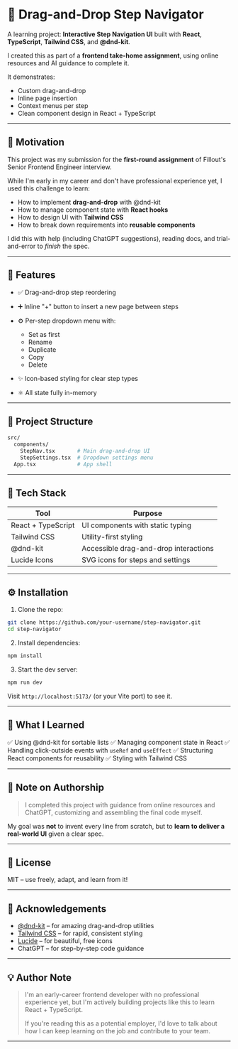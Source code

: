 

# 🧭 Drag-and-Drop Step Navigator

A learning project: **Interactive Step Navigation UI** built with **React**, **TypeScript**, **Tailwind CSS**, and **@dnd-kit**.

I created this as part of a **frontend take-home assignment**, using online resources and AI guidance to complete it.

It demonstrates:
- Custom drag-and-drop
- Inline page insertion
- Context menus per step
- Clean component design in React + TypeScript

---

## 🌟 Motivation

This project was my submission for the **first-round assignment** of Fillout's Senior Frontend Engineer interview.

While I'm early in my career and don't have professional experience yet, I used this challenge to learn:

* How to implement **drag-and-drop** with @dnd-kit
* How to manage component state with **React hooks**
* How to design UI with **Tailwind CSS**
* How to break down requirements into **reusable components**

I did this with help (including ChatGPT suggestions), reading docs, and trial-and-error to *finish* the spec.

---

## 🚀 Features

* ✅ Drag-and-drop step reordering
* ➕ Inline "+" button to insert a new page between steps
* ⚙️ Per-step dropdown menu with:

  * Set as first
  * Rename
  * Duplicate
  * Copy
  * Delete
* ✨ Icon-based styling for clear step types
* ⚛️ All state fully in-memory

---

## 📁 Project Structure

```bash
src/
  components/
    StepNav.tsx       # Main drag-and-drop UI
    StepSettings.tsx  # Dropdown settings menu
  App.tsx             # App shell
```

---

## 🧰 Tech Stack

| Tool               | Purpose                               |
| ------------------ | ------------------------------------- |
| React + TypeScript | UI components with static typing      |
| Tailwind CSS       | Utility-first styling                 |
| @dnd-kit           | Accessible drag-and-drop interactions |
| Lucide Icons       | SVG icons for steps and settings      |

---

## ⚙️ Installation

1. Clone the repo:

```bash
git clone https://github.com/your-username/step-navigator.git
cd step-navigator
```

2. Install dependencies:

```bash
npm install
```

3. Start the dev server:

```bash
npm run dev
```

Visit `http://localhost:5173/` (or your Vite port) to see it.

---

## 🧠 What I Learned

✅ Using @dnd-kit for sortable lists
✅ Managing component state in React
✅ Handling click-outside events with `useRef` and `useEffect`
✅ Structuring React components for reusability
✅ Styling with Tailwind CSS

---

## 📌 Note on Authorship

> I completed this project with guidance from online resources and ChatGPT, customizing and assembling the final code myself.

My goal was **not** to invent every line from scratch, but to **learn to deliver a real-world UI** given a clear spec.

---

## 📄 License

MIT – use freely, adapt, and learn from it!

---

## 🙌 Acknowledgements

* [@dnd-kit](https://github.com/clauderic/dnd-kit) – for amazing drag-and-drop utilities
* [Tailwind CSS](https://tailwindcss.com/) – for rapid, consistent styling
* [Lucide](https://lucide.dev/) – for beautiful, free icons
* ChatGPT – for step-by-step code guidance

---

## 💡 Author Note

> I'm an early-career frontend developer with no professional experience yet, but I'm actively building projects like this to learn React + TypeScript.
>
> If you're reading this as a potential employer, I'd love to talk about how I can keep learning on the job and contribute to your team.

---
